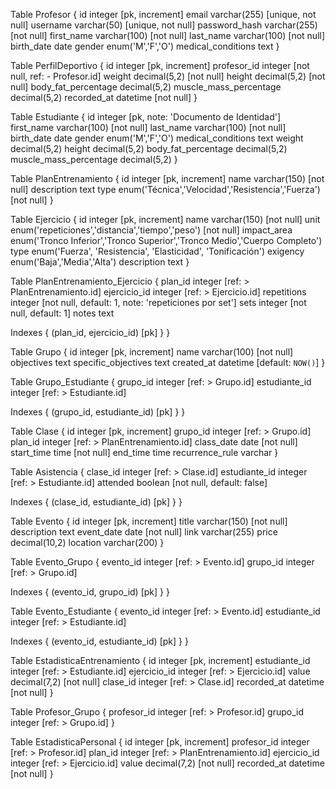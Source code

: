 Table Profesor {
  id integer [pk, increment]
  email varchar(255) [unique, not null]
  username varchar(50) [unique, not null]
  password_hash varchar(255) [not null]
  first_name varchar(100) [not null]
  last_name varchar(100) [not null]
  birth_date date
  gender enum('M','F','O')
  medical_conditions text
}

Table PerfilDeportivo {
  id integer [pk, increment]
  profesor_id integer [not null, ref: - Profesor.id]
  weight decimal(5,2) [not null]
  height decimal(5,2) [not null]
  body_fat_percentage decimal(5,2)
  muscle_mass_percentage decimal(5,2)
  recorded_at datetime [not null]
}

Table Estudiante {
  id integer [pk, note: 'Documento de Identidad']
  first_name varchar(100) [not null]
  last_name varchar(100) [not null]
  birth_date date
  gender enum('M','F','O')
  medical_conditions text
  weight decimal(5,2)
  height decimal(5,2)
  body_fat_percentage decimal(5,2)
  muscle_mass_percentage decimal(5,2)
}

Table PlanEntrenamiento {
  id integer [pk, increment]
  name varchar(150) [not null]
  description text
  type enum('Técnica','Velocidad','Resistencia','Fuerza') [not null]
}

Table Ejercicio {
  id integer [pk, increment]
  name varchar(150) [not null]
  unit enum('repeticiones','distancia','tiempo','peso') [not null]
  impact_area enum('Tronco Inferior','Tronco Superior','Tronco Medio','Cuerpo Completo')
  type enum('Fuerza', 'Resistencia', 'Elasticidad', 'Tonificación')
  exigency enum('Baja','Media','Alta')
  description text
}

Table PlanEntrenamiento_Ejercicio {
  plan_id integer [ref: > PlanEntrenamiento.id]
  ejercicio_id integer [ref: > Ejercicio.id]
  repetitions integer [not null, default: 1, note: 'repeticiones por set'] 
  sets integer [not null, default: 1]
  notes text

  Indexes {
    (plan_id, ejercicio_id) [pk]
  }
}

Table Grupo {
  id integer [pk, increment]
  name varchar(100) [not null]
  objectives text
  specific_objectives text
  created_at datetime [default: `NOW()`]
}

Table Grupo_Estudiante {
  grupo_id integer [ref: > Grupo.id]
  estudiante_id integer [ref: > Estudiante.id]

  Indexes {
    (grupo_id, estudiante_id) [pk]
  }
}

Table Clase {
  id integer [pk, increment]
  grupo_id integer [ref: > Grupo.id]
  plan_id integer [ref: > PlanEntrenamiento.id]
  class_date date [not null]
  start_time time [not null]
  end_time time
  recurrence_rule varchar
}

Table Asistencia {
  clase_id integer [ref: > Clase.id]
  estudiante_id integer [ref: > Estudiante.id]
  attended boolean [not null, default: false]

  Indexes {
    (clase_id, estudiante_id) [pk]
  }
}

Table Evento {
  id integer [pk, increment]
  title varchar(150) [not null]
  description text
  event_date date [not null]
  link varchar(255)
  price decimal(10,2)
  location varchar(200)
}

Table Evento_Grupo {
  evento_id integer [ref: > Evento.id]
  grupo_id integer [ref: > Grupo.id]

  Indexes {
    (evento_id, grupo_id) [pk]
  }
}

Table Evento_Estudiante {
  evento_id integer [ref: > Evento.id]
  estudiante_id integer [ref: > Estudiante.id]

  Indexes {
    (evento_id, estudiante_id) [pk]
  }
}

Table EstadisticaEntrenamiento {
  id integer [pk, increment]
  estudiante_id integer [ref: > Estudiante.id]
  ejercicio_id integer [ref: > Ejercicio.id]
  value decimal(7,2) [not null]
  clase_id integer [ref: > Clase.id]
  recorded_at datetime [not null]
}

Table Profesor_Grupo {
  profesor_id integer [ref: > Profesor.id]
  grupo_id integer [ref: > Grupo.id]
}

Table EstadisticaPersonal {
  id integer [pk, increment]
  profesor_id integer [ref: > Profesor.id]
  plan_id integer [ref: > PlanEntrenamiento.id]
  ejercicio_id integer [ref: > Ejercicio.id]
  value decimal(7,2) [not null]
  recorded_at datetime [not null]
}

